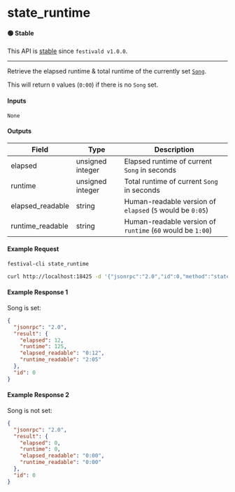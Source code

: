 # state_runtime

#### 🟢 Stable
This API is [stable](../../api-stability/marker.md) since `festivald v1.0.0`.

---

Retrieve the elapsed runtime & total runtime of the currently set [`Song`](../../common-objects/key.md).

This will return `0` values (`0:00`) if there is no `Song` set.

#### Inputs

`None`

#### Outputs

| Field            | Type             | Description |
|------------------|------------------|-------------|
| elapsed          | unsigned integer | Elapsed runtime of current `Song` in seconds
| runtime          | unsigned integer | Total runtime of current `Song` in seconds
| elapsed_readable | string           | Human-readable version of `elapsed` (`5` would be `0:05`)
| runtime_readable | string           | Human-readable version of `runtime` (`60` would be `1:00`)

#### Example Request
```bash
festival-cli state_runtime
```
```bash
curl http://localhost:18425 -d '{"jsonrpc":"2.0","id":0,"method":"state_runtime"}'
```

#### Example Response 1
Song is set:
```json
{
  "jsonrpc": "2.0",
  "result": {
    "elapsed": 12,
    "runtime": 125,
    "elapsed_readable": "0:12",
    "runtime_readable": "2:05"
  },
  "id": 0
}
```

#### Example Response 2
Song is not set:
```json
{
  "jsonrpc": "2.0",
  "result": {
    "elapsed": 0,
    "runtime": 0,
    "elapsed_readable": "0:00",
    "runtime_readable": "0:00"
  },
  "id": 0
}
```

